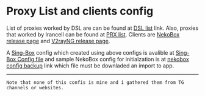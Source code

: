 
# Proxy List and clients config

List of proxies worked by DSL are can be found at [DSL list](https://raw.githubusercontent.com/M450ud/PrList/main/dsl.txt "DSL") link. Also, proxies that worked by Irancell can be found at [PRX list](https://raw.githubusercontent.com/M450ud/PrList/main/prx.txt "PRX"). 
Clients are [NekoBox release page](https://github.com/MatsuriDayo/NekoBoxForAndroid/releases "NekoBox") and [V2rayNG release page](https://github.com/2dust/v2rayNG/releases "V2rayNG").

A [Sing-Box](https://github.com/SagerNet/sing-box/releases "Sing_Box App release page") config which created using above configs is avalible at [Sing-Box Config file](sing-box://import-remote-profile?url=https%3A%2F%2Fraw.githubusercontent.com%2FM450ud%2FPrList%2Fmain%2Fconfig.json#List"config.json") and sample NekoBox config for initialzation is at [nekobox config backup](https://raw.githubusercontent.com/M450ud/PrList/main/nekobox_backup.json "nekobox config") link which file must be downladed an import to app.

------------

`Note that none of this confis is mine and i gathered them from TG channels or websites.`
